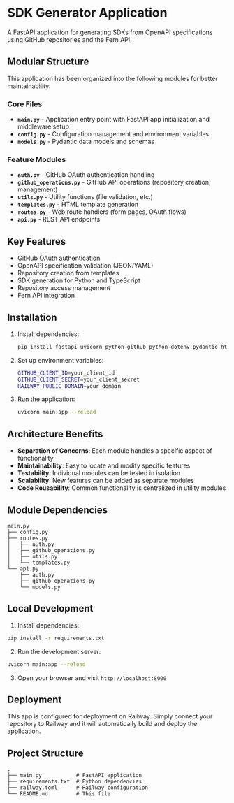 # SDK Generator Application

A FastAPI application for generating SDKs from OpenAPI specifications using GitHub repositories and the Fern API.

## Modular Structure

This application has been organized into the following modules for better maintainability:

### Core Files

- **`main.py`** - Application entry point with FastAPI app initialization and middleware setup
- **`config.py`** - Configuration management and environment variables
- **`models.py`** - Pydantic data models and schemas

### Feature Modules

- **`auth.py`** - GitHub OAuth authentication handling
- **`github_operations.py`** - GitHub API operations (repository creation, management)
- **`utils.py`** - Utility functions (file validation, etc.)
- **`templates.py`** - HTML template generation
- **`routes.py`** - Web route handlers (form pages, OAuth flows)
- **`api.py`** - REST API endpoints

## Key Features

- GitHub OAuth authentication
- OpenAPI specification validation (JSON/YAML)
- Repository creation from templates
- SDK generation for Python and TypeScript
- Repository access management
- Fern API integration

## Installation

1. Install dependencies:
   ```bash
   pip install fastapi uvicorn python-github python-dotenv pydantic httpx pyyaml
   ```

2. Set up environment variables:
   ```bash
   GITHUB_CLIENT_ID=your_client_id
   GITHUB_CLIENT_SECRET=your_client_secret
   RAILWAY_PUBLIC_DOMAIN=your_domain
   ```

3. Run the application:
   ```bash
   uvicorn main:app --reload
   ```

## Architecture Benefits

- **Separation of Concerns**: Each module handles a specific aspect of functionality
- **Maintainability**: Easy to locate and modify specific features
- **Testability**: Individual modules can be tested in isolation
- **Scalability**: New features can be added as separate modules
- **Code Reusability**: Common functionality is centralized in utility modules

## Module Dependencies

```
main.py
├── config.py
├── routes.py
│   ├── auth.py
│   ├── github_operations.py
│   ├── utils.py
│   └── templates.py
└── api.py
    ├── auth.py
    ├── github_operations.py
    └── models.py
```

## Local Development

1. Install dependencies:
```bash
pip install -r requirements.txt
```

2. Run the development server:
```bash
uvicorn main:app --reload
```

3. Open your browser and visit `http://localhost:8000`

## Deployment

This app is configured for deployment on Railway. Simply connect your repository to Railway and it will automatically build and deploy the application.

## Project Structure

```
.
├── main.py           # FastAPI application
├── requirements.txt  # Python dependencies
├── railway.toml      # Railway configuration
└── README.md         # This file
``` 